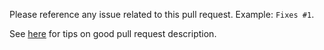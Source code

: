 Please reference any issue related to this pull request. Example: `Fixes #1`.

See [here](https://blog.github.com/2015-01-21-how-to-write-the-perfect-pull-request/) for tips on good 
pull request description.

